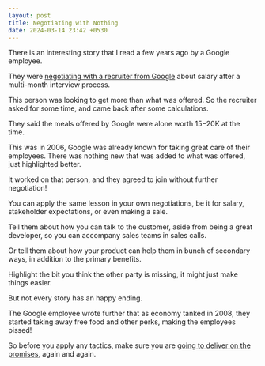 ```yaml
---
layout: post
title: Negotiating with Nothing
date: 2024-03-14 23:42 +0530
---
```


There is an interesting story that I read a few years ago by a Google employee.

They were [negotiating with a recruiter from Google](https://rachelbythebay.com/w/2012/01/21/notfree/) about salary after a multi-month interview process.

This person was looking to get more than what was offered. So the recruiter asked for some time, and came back after some calculations.

They said the meals offered by Google were alone worth $15-$20K at the time.

This was in 2006, Google was already known for taking great care of their employees. There was nothing new that was added to what was offered, just highlighted better.

It worked on that person, and they agreed to join without further negotiation!

You can apply the same lesson in your own negotiations, be it for salary, stakeholder expectations, or even making a sale.

Tell them about how you can talk to the customer, aside from being a great developer, so you can accompany sales teams in sales calls.

Or tell them about how your product can help them in bunch of secondary ways, in addition to the primary benefits.

Highlight the bit you think the other party is missing, it might just make things easier.

But not every story has an happy ending.

The Google employee wrote further that as economy tanked in 2008, they started taking away free food and other perks, making the employees pissed!

So before you apply any tactics, make sure you are [going to deliver on the promises](/ice-to-eskimos), again and again.